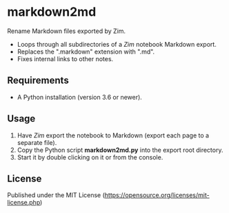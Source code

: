 # markdown2md

Rename Markdown files exported by Zim.

- Loops through all subdirectories of a *Zim* notebook Markdown export.
- Replaces the ".markdown" extension with ".md". 
- Fixes internal links to other notes.

## Requirements

- A Python installation (version 3.6 or newer).

## Usage

1. Have *Zim* export the notebook to Markdown (export each page to a separate file). 
2. Copy the Python script **markdown2md.py** into the export root directory. 
3. Start it by double clicking on it or from the console. 


## License

Published under the MIT License (https://opensource.org/licenses/mit-license.php)
